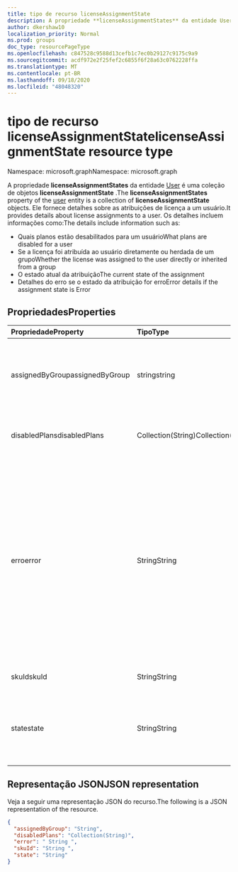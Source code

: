 ```yaml
---
title: tipo de recurso licenseAssignmentState
description: A propriedade **licenseAssignmentStates** da entidade User é uma coleção de objetos **licenseAssignmentState** . Ele fornece detalhes sobre as atribuições de licença a um usuário.
author: dkershaw10
localization_priority: Normal
ms.prod: groups
doc_type: resourcePageType
ms.openlocfilehash: c847528c9588d13cefb1c7ec0b29127c9175c9a9
ms.sourcegitcommit: acdf972e2f25fef2c6855f6f28a63c0762228ffa
ms.translationtype: MT
ms.contentlocale: pt-BR
ms.lasthandoff: 09/18/2020
ms.locfileid: "48048320"
---
```

# <a name="licenseassignmentstate-resource-type"></a><span data-ttu-id="fc6c0-104">tipo de recurso licenseAssignmentState</span><span class="sxs-lookup"><span data-stu-id="fc6c0-104">licenseAssignmentState resource type</span></span>

<span data-ttu-id="fc6c0-105">Namespace: microsoft.graph</span><span class="sxs-lookup"><span data-stu-id="fc6c0-105">Namespace: microsoft.graph</span></span>


<span data-ttu-id="fc6c0-106">A propriedade **licenseAssignmentStates** da entidade [User](user.md) é uma coleção de objetos **licenseAssignmentState** .</span><span class="sxs-lookup"><span data-stu-id="fc6c0-106">The **licenseAssignmentStates** property of the [user](user.md) entity is a collection of **licenseAssignmentState** objects.</span></span> <span data-ttu-id="fc6c0-107">Ele fornece detalhes sobre as atribuições de licença a um usuário.</span><span class="sxs-lookup"><span data-stu-id="fc6c0-107">It provides details about license assignments to a user.</span></span> <span data-ttu-id="fc6c0-108">Os detalhes incluem informações como:</span><span class="sxs-lookup"><span data-stu-id="fc6c0-108">The details include information such as:</span></span>  

- <span data-ttu-id="fc6c0-109">Quais planos estão desabilitados para um usuário</span><span class="sxs-lookup"><span data-stu-id="fc6c0-109">What plans are disabled for a user</span></span>
- <span data-ttu-id="fc6c0-110">Se a licença foi atribuída ao usuário diretamente ou herdada de um grupo</span><span class="sxs-lookup"><span data-stu-id="fc6c0-110">Whether the license was assigned to the user directly or inherited from a group</span></span>
- <span data-ttu-id="fc6c0-111">O estado atual da atribuição</span><span class="sxs-lookup"><span data-stu-id="fc6c0-111">The current state of the assignment</span></span>
- <span data-ttu-id="fc6c0-112">Detalhes do erro se o estado da atribuição for erro</span><span class="sxs-lookup"><span data-stu-id="fc6c0-112">Error details if the assignment state is Error</span></span> 


## <a name="properties"></a><span data-ttu-id="fc6c0-113">Propriedades</span><span class="sxs-lookup"><span data-stu-id="fc6c0-113">Properties</span></span>
| <span data-ttu-id="fc6c0-114">Propriedade</span><span class="sxs-lookup"><span data-stu-id="fc6c0-114">Property</span></span>     | <span data-ttu-id="fc6c0-115">Tipo</span><span class="sxs-lookup"><span data-stu-id="fc6c0-115">Type</span></span>   |<span data-ttu-id="fc6c0-116">Descrição</span><span class="sxs-lookup"><span data-stu-id="fc6c0-116">Description</span></span>|
|:---------------|:--------|:----------|
|<span data-ttu-id="fc6c0-117">assignedByGroup</span><span class="sxs-lookup"><span data-stu-id="fc6c0-117">assignedByGroup</span></span>|<span data-ttu-id="fc6c0-118">string</span><span class="sxs-lookup"><span data-stu-id="fc6c0-118">string</span></span>|<span data-ttu-id="fc6c0-119">A ID do grupo que atribui essa licença.</span><span class="sxs-lookup"><span data-stu-id="fc6c0-119">The id of the group that assigns this license.</span></span> <span data-ttu-id="fc6c0-120">Se a atribuição for uma licença atribuída diretamente, esse campo será nulo.</span><span class="sxs-lookup"><span data-stu-id="fc6c0-120">If the assignment is a direct-assigned license, this field will be Null.</span></span> <span data-ttu-id="fc6c0-121">Somente Leitura.</span><span class="sxs-lookup"><span data-stu-id="fc6c0-121">Read-Only.</span></span>|
|<span data-ttu-id="fc6c0-122">disabledPlans</span><span class="sxs-lookup"><span data-stu-id="fc6c0-122">disabledPlans</span></span>|<span data-ttu-id="fc6c0-123">Collection(String)</span><span class="sxs-lookup"><span data-stu-id="fc6c0-123">Collection(String)</span></span>|<span data-ttu-id="fc6c0-124">Os planos de serviço que estão desabilitados nesta atribuição.</span><span class="sxs-lookup"><span data-stu-id="fc6c0-124">The service plans that are disabled in this assignment.</span></span> <span data-ttu-id="fc6c0-125">Somente Leitura.</span><span class="sxs-lookup"><span data-stu-id="fc6c0-125">Read-Only.</span></span>|
|<span data-ttu-id="fc6c0-126">erro</span><span class="sxs-lookup"><span data-stu-id="fc6c0-126">error</span></span>|<span data-ttu-id="fc6c0-127">String</span><span class="sxs-lookup"><span data-stu-id="fc6c0-127">String</span></span>|<span data-ttu-id="fc6c0-128">Erro de falha na atribuição de licença.</span><span class="sxs-lookup"><span data-stu-id="fc6c0-128">License assignment failure error.</span></span> <span data-ttu-id="fc6c0-129">Se a licença for atribuída com êxito, este campo será nulo.</span><span class="sxs-lookup"><span data-stu-id="fc6c0-129">If the license is assigned successfully, this field will be Null.</span></span> <span data-ttu-id="fc6c0-130">Somente Leitura.</span><span class="sxs-lookup"><span data-stu-id="fc6c0-130">Read-Only.</span></span> <span data-ttu-id="fc6c0-131">Valores possíveis: `CountViolation` , `MutuallyExclusiveViolation` ,,, `DependencyViolation` `ProhibitedInUsageLocationViolation` `UniquenessViolation` e `Others` .</span><span class="sxs-lookup"><span data-stu-id="fc6c0-131">Possible values: `CountViolation`, `MutuallyExclusiveViolation`, `DependencyViolation`, `ProhibitedInUsageLocationViolation`, `UniquenessViolation`, and `Others`.</span></span> <span data-ttu-id="fc6c0-132">Para obter mais informações sobre como identificar e resolver erros de atribuição de licença, confira [aqui](https://docs.microsoft.com/azure/active-directory/users-groups-roles/licensing-groups-resolve-problems).</span><span class="sxs-lookup"><span data-stu-id="fc6c0-132">For more information on how to identify and resolve license assignment errors see [here](https://docs.microsoft.com/azure/active-directory/users-groups-roles/licensing-groups-resolve-problems).</span></span>|
|<span data-ttu-id="fc6c0-133">skuId</span><span class="sxs-lookup"><span data-stu-id="fc6c0-133">skuId</span></span>|<span data-ttu-id="fc6c0-134">String</span><span class="sxs-lookup"><span data-stu-id="fc6c0-134">String</span></span>|<span data-ttu-id="fc6c0-135">O identificador exclusivo da SKU.</span><span class="sxs-lookup"><span data-stu-id="fc6c0-135">The unique identifier for the SKU.</span></span> <span data-ttu-id="fc6c0-136">Somente Leitura.</span><span class="sxs-lookup"><span data-stu-id="fc6c0-136">Read-Only.</span></span>|
|<span data-ttu-id="fc6c0-137">state</span><span class="sxs-lookup"><span data-stu-id="fc6c0-137">state</span></span>|<span data-ttu-id="fc6c0-138">String</span><span class="sxs-lookup"><span data-stu-id="fc6c0-138">String</span></span>|<span data-ttu-id="fc6c0-139">Indica o estado atual desta atribuição.</span><span class="sxs-lookup"><span data-stu-id="fc6c0-139">Indicate the current state of this assignment.</span></span> <span data-ttu-id="fc6c0-140">Somente Leitura.</span><span class="sxs-lookup"><span data-stu-id="fc6c0-140">Read-Only.</span></span> <span data-ttu-id="fc6c0-141">Valores possíveis: Active, ActiveWithError, Disabled e Error.</span><span class="sxs-lookup"><span data-stu-id="fc6c0-141">Possible values: Active, ActiveWithError, Disabled and Error.</span></span>|

## <a name="json-representation"></a><span data-ttu-id="fc6c0-142">Representação JSON</span><span class="sxs-lookup"><span data-stu-id="fc6c0-142">JSON representation</span></span>

<span data-ttu-id="fc6c0-143">Veja a seguir uma representação JSON do recurso.</span><span class="sxs-lookup"><span data-stu-id="fc6c0-143">The following is a JSON representation of the resource.</span></span>

```json
{
  "assignedByGroup": "String",
  "disabledPlans": "Collection(String)",
  "error": " String ",  
  "skuId": "String ",
  "state": "String"
}

```
<!-- uuid: 8fcb5dbc-d5aa-4681-8e31-b001d5168d79 2015-10-25 14:57:30 UTC -->
<!-- {
  "type": "#page.annotation",
  "description": "licenseAssignmentState resource",
  "keywords": "",
  "section": "documentation",
  "tocPath": "",
  "suppressions": [
    "Error: microsoft.graph.user/licenseAssignmentStates:
      Referenced type microsoft.graph.licenseAssignmentState is not defined in the doc set! Potential suggestion: UNKNOWN"
  ]
}-->

